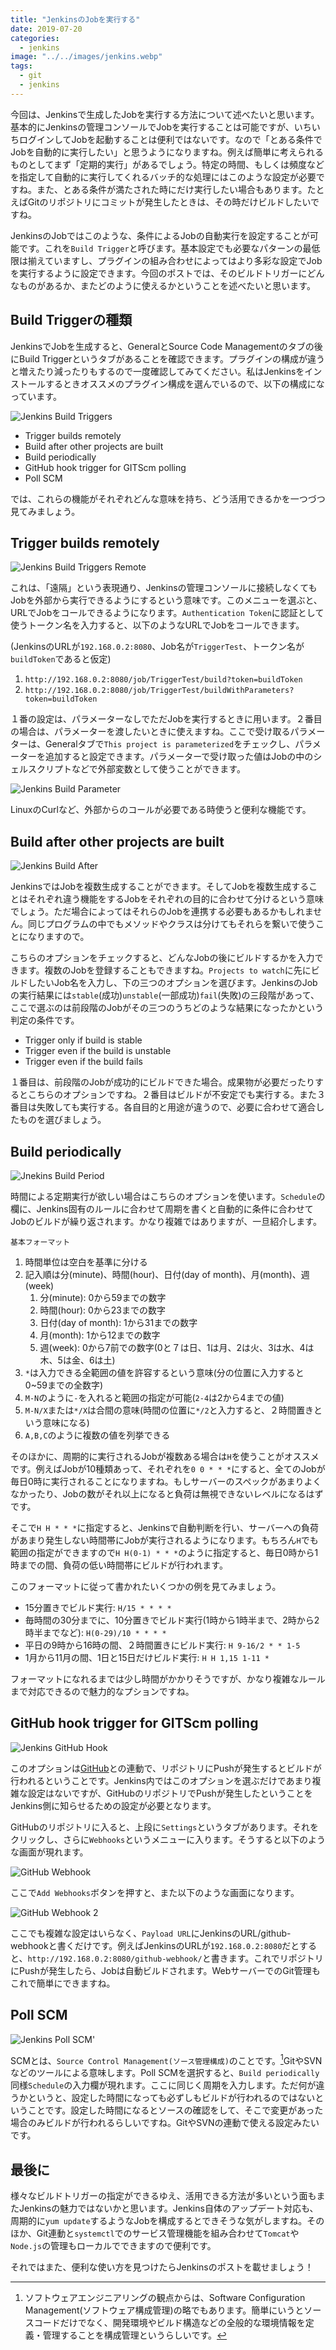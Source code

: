 ```yaml
---
title: "JenkinsのJobを実行する"
date: 2019-07-20
categories: 
  - jenkins
image: "../../images/jenkins.webp"
tags:
  - git
  - jenkins
---
```


今回は、Jenkinsで生成したJobを実行する方法について述べたいと思います。基本的にJenkinsの管理コンソールでJobを実行することは可能ですが、いちいちログインしてJobを起動することは便利ではないです。なので「とある条件でJobを自動的に実行したい」と思うようになりますね。例えば簡単に考えられるものとしてまず「定期的実行」があるでしょう。特定の時間、もしくは頻度などを指定して自動的に実行してくれるバッチ的な処理にはこのような設定が必要ですね。また、とある条件が満たされた時にだけ実行したい場合もあります。たとえばGitのリポジトリにコミットが発生したときは、その時だけビルドしたいですね。

JenkinsのJobではこのような、条件によるJobの自動実行を設定することが可能です。これを`Build Trigger`と呼びます。基本設定でも必要なパターンの最低限は揃えていますし、プラグインの組み合わせによってはより多彩な設定でJobを実行するように設定できます。今回のポストでは、そのビルドトリガーにどんなものがあるか、またどのように使えるかということを述べたいと思います。

## Build Triggerの種類

JenkinsでJobを生成すると、GeneralとSource Code Managementのタブの後にBuild Triggerというタブがあることを確認できます。プラグインの構成が違うと増えたり減ったりもするので一度確認してみてください。私はJenkinsをインストールするときオススメのプラグイン構成を選んでいるので、以下の構成になっています。

![Jenkins Build Triggers](jenkins_build_triggers.webp)

- Trigger builds remotely
- Build after other projects are built
- Build periodically
- GitHub hook trigger for GITScm polling
- Poll SCM

では、これらの機能がそれぞれどんな意味を持ち、どう活用できるかを一つづつ見てみましょう。

## Trigger builds remotely

![Jenkins Build Triggers Remote](jenkins_trigger_remote.webp)

これは、「遠隔」という表現通り、Jenkinsの管理コンソールに接続しなくてもJobを外部から実行できるようにするという意味です。このメニューを選ぶと、URLでJobをコールできるようになります。`Authentication Token`に認証として使うトークン名を入力すると、以下のようなURLでJobをコールできます。

(JenkinsのURLが`192.168.0.2:8080`、Job名が`TriggerTest`、トークン名が`buildToken`であると仮定)

1. `http://192.168.0.2:8080/job/TriggerTest/build?token=buildToken`
2. `http://192.168.0.2:8080/job/TriggerTest/buildWithParameters?token=buildToken`

１番の設定は、パラメーターなしでただJobを実行するときに用います。２番目の場合は、パラメーターを渡したいときに使えますね。ここで受け取るパラメーターは、Generalタブで`This project is parameterized`をチェックし、パラメーターを追加すると設定できます。パラメーターで受け取った値はJobの中のシェルスクリプトなどで外部変数として使うことができます。

![Jenkins Build Parameter](jenkins_build_parameter.webp)

LinuxのCurlなど、外部からのコールが必要である時使うと便利な機能です。

## Build after other projects are built

![Jenkins Build After](jenkins_build_after.webp)

JenkinsではJobを複数生成することができます。そしてJobを複数生成することはそれぞれ違う機能をするJobをそれぞれの目的に合わせて分けるという意味でしょう。ただ場合によってはそれらのJobを連携する必要もあるかもしれません。同じプログラムの中でもメソッドやクラスは分けてもそれらを繋いで使うことになりますので。

こちらのオプションをチェックすると、どんなJobの後にビルドするかを入力できます。複数のJobを登録することもできますね。`Projects to watch`に先にビルドしたいJob名を入力し、下の三つのオプションを選びます。JenkinsのJobの実行結果には`stable`(成功)`unstable`(一部成功)`fail`(失敗)の三段階があって、ここで選ぶのは前段階のJobがその三つのうちどのような結果になったかという判定の条件です。

- Trigger only if build is stable
- Trigger even if the build is unstable
- Trigger even if the build fails

１番目は、前段階のJobが成功的にビルドできた場合。成果物が必要だったりするとこちらのオプションですね。２番目はビルドが不安定でも実行する。また３番目は失敗しても実行する。各自目的と用途が違うので、必要に合わせて適合したものを選びましょう。

## Build periodically

![Jnekins Build Period](jenkins_build_period.webp)

時間による定期実行が欲しい場合はこちらのオプションを使います。`Schedule`の欄に、Jenkins固有のルールに合わせて周期を書くと自動的に条件に合わせてJobのビルドが繰り返されます。かなり複雑ではありますが、一旦紹介します。

`基本フォーマット`

1. 時間単位は空白を基準に分ける
2. 記入順は分(minute)、時間(hour)、日付(day of month)、月(month)、週(week)
    1. 分(minute): 0から59までの数字
    2. 時間(hour): 0から23までの数字
    3. 日付(day of month): 1から31までの数字
    4. 月(month): 1から12までの数字
    5. 週(week): 0から7前での数字(0と７は日、1は月、2は火、3は水、4は木、5は金、6は土)
3. `*`は入力できる全範囲の値を許容するという意味(分の位置に入力すると0~59までの全数字)
4. `M-N`のように`-`を入れると範囲の指定が可能(`2-4`は2から4までの値)
5. `M-N/X`または`*/X`は合間の意味(時間の位置に`*/2`と入力すると、２時間置きという意味になる)
6. `A,B,C`のように複数の値を列挙できる

そのほかに、周期的に実行されるJobが複数ある場合は`H`を使うことがオススメです。例えばJobが10種類あって、それぞれを`0 0 * * *`にすると、全てのJobが毎日0時に実行されることになりますね。もしサーバーのスペックがあまりよくなかったり、Jobの数がそれ以上になると負荷は無視できないレベルになるはずです。

そこで`H H * * *`に指定すると、Jenkinsで自動判断を行い、サーバーへの負荷があまり発生しない時間帯にJobが実行されるようになります。もちろん`H`でも範囲の指定ができますので`H H(0-1) * * *`のように指定すると、毎日0時から1時までの間、負荷の低い時間帯にビルドが行われます。

このフォーマットに従って書かれたいくつかの例を見てみましょう。

- 15分置きでビルド実行: `H/15 * * * *`
- 毎時間の30分までに、10分置きでビルド実行(1時から1時半まで、2時から2時半までなど): `H(0-29)/10 * * * *`
- 平日の9時から16時の間、２時間置きにビルド実行: `H 9-16/2 * * 1-5`
- 1月から11月の間、1日と15日だけビルド実行: `H H 1,15 1-11 *`

フォーマットになれるまでは少し時間がかかりそうですが、かなり複雑なルールまで対応できるので魅力的なプションですね。

## GitHub hook trigger for GITScm polling

![Jenkins GitHub Hook](jenkins_github_hook.webp)

このオプションは[GitHub](https://github.com)との連動で、リポジトリにPushが発生するとビルドが行われるということです。Jenkins内ではこのオプションを選ぶだけであまり複雑な設定はないですが、GitHubのリポジトリでPushが発生したということをJenkins側に知らせるための設定が必要となります。

GitHubのリポジトリに入ると、上段に`Settings`というタブがあります。それをクリックし、さらに`Webhooks`というメニューに入ります。そうすると以下のような画面が現れます。

![GitHub Webhook](github_webhook1.webp)

ここで`Add Webhooks`ボタンを押すと、また以下のような画面になります。

![GitHub Webhook 2](github_webhook2.webp)

ここでも複雑な設定はいらなく、`Payload URL`にJenkinsのURL/github-webhookと書くだけです。例えばJenkinsのURLが`192.168.0.2:8080`だとすると、`http://192.168.0.2:8080/github-webhook/`と書きます。これでリポジトリにPushが発生したら、Jobは自動ビルドされます。WebサーバーでのGit管理もこれで簡単にできますね。

## Poll SCM

![Jenkins Poll SCM](jenkins_poll_scm.webp)'

SCMとは、`Source Control Management(ソース管理構成)`のことです。[^1]GitやSVNなどのツールによる意味します。Poll SCMを選択すると、`Build periodically`同様`Schedule`の入力欄が現れます。ここに同じく周期を入力します。ただ何が違うかというと、設定した時間になっても必ずしもビルドが行われるのではないということです。設定した時間になるとソースの確認をして、そこで変更があった場合のみビルドが行われるらしいですね。GitやSVNの連動で使える設定みたいです。

## 最後に

様々なビルドトリガーの指定ができるゆえ、活用できる方法が多いという面もまたJenkinsの魅力ではないかと思います。Jenkins自体のアップデート対応も、周期的に`yum update`するようなJobを構成するとできそうな気がしますね。そのほか、Git連動と`systemctl`でのサービス管理機能を組み合わせて`Tomcat`や`Node.js`の管理もローカルでできますので便利です。

それではまた、便利な使い方を見つけたらJenkinsのポストを載せましょう！

[^1]: ソフトウェアエンジニアリングの観点からは、Software Configuration Management(ソフトウェア構成管理)の略でもあります。簡単にいうとソースコードだけでなく、開発環境やビルド構造などの全般的な環境情報を定義・管理することを構成管理というらしいです。
